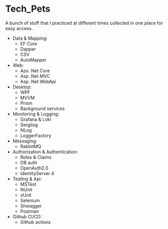 # Tech_Pets
A bunch of stuff that I practiced at different times collected in one place for easy access.

- Data & Mapping:
  - EF Core
  - Dapper
  - CSV
  - AutoMapper
- Web:
  - Aps .Net Core
  - Asp .Net MVC
  - Asp .Net WebApi
- Desktop:
  - WPF
  - MVVM
  - Prism
  - Background services
- Monitoring & Logging:
  - Grafana & Loki
  - Sergilog
  - NLog
  - LoggerFactory
- Messaging:
  - RabbitMQ
- Authorization & Authentication:
  - Roles & Claims
  - DB auth
  - OpenAuth2.0
  - IdentityServer 4
- Testing & Api:
  - MSTest
  - NUnit
  - xUnit
  - Selenium
  - Shwagger
  - Postman
- Github CI/CD:
  - Github actions
